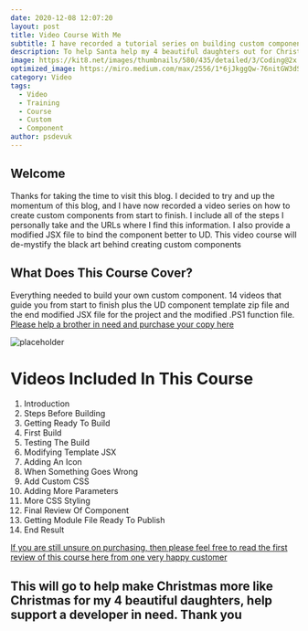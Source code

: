 ```yaml
---
date: 2020-12-08 12:07:20
layout: post
title: Video Course With Me
subtitle: I have recorded a tutorial series on building custom components
description: To help Santa help my 4 beautiful daughters out for Christmas I have now released a video course on building custom components from start to finish with every step involved.
image: https://kit8.net/images/thumbnails/580/435/detailed/3/Coding@2x.png
optimized_image: https://miro.medium.com/max/2556/1*6jJkggQw-76nitGW3dSOaQ.png
category: Video
tags:
  - Video
  - Training
  - Course
  - Custom
  - Component
author: psdevuk
---
```


## Welcome

 Thanks for taking the time to visit this blog. I decided to try and up the momentum of this blog, and I have now recorded a video series on how to create custom components from start to finish.  I include all of the steps I personally take and the URLs where I find this information. I also provide a modified JSX file to bind the component better to UD. This video course will de-mystify the black art behind creating custom components

## What Does This Course Cover?

Everything needed to build your own custom component. 14 videos that guide you from start to finish plus the UD component template zip file and the end modified JSX file for the project and the modified .PS1 function file.  [Please help a brother in need and purchase your copy here](https://gum.co/djaLOR)

![placeholder](https://github.com/psDevUK/ud-flix/blob/master/assets/img/TypingIcon.gif?raw=true "Component You Can Build")

# Videos Included In This Course

1. Introduction
2. Steps Before Building
3. Getting Ready To Build
4. First Build
5. Testing The Build
6. Modifying Template JSX
7. Adding An Icon
8. When Something Goes Wrong
9. Add Custom CSS
10. Adding More Parameters
11. More CSS Styling
12. Final Review Of Component
13. Getting Module File Ready To Publish
14. End Result

[If you are still unsure on purchasing, then please feel free to read the first review of this course here from one very happy customer](https://forums.universaldashboard.io/t/custom-component-video-course-with-me/4116/2)

## This will go to help make Christmas more like Christmas for my 4 beautiful daughters, help support a developer in need. Thank you

